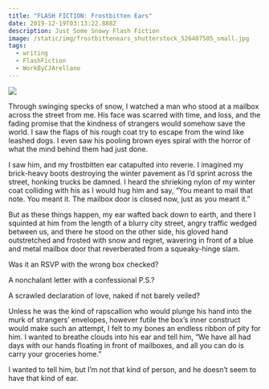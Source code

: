```yaml
---
title: "FLASH FICTION: Frostbitten Ears"
date: 2019-12-19T03:13:22.888Z
description: Just Some Snowy Flash Fiction
image: /static/img/frostbittenears_shutterstock_526407505_small.jpg
tags:
  - writing
  - FlashFiction
  - WorkByCJArellano
---
```



![](/static/img/frostbittenears_shutterstock_526407505_small.jpg)

Through swinging specks of snow, I watched a man who stood at a mailbox across the street from me. His face was scarred with time, and loss, and the fading promise that the kindness of strangers would somehow save the world. I saw the flaps of his rough coat try to escape from the wind like leashed dogs. I even saw his pooling brown eyes spiral with the horror of what the mind behind them had just done.

I saw him, and my frostbitten ear catapulted into reverie. I imagined my brick-heavy boots destroying the winter pavement as I’d sprint across the street, honking trucks be damned. I heard the shrieking nylon of my winter coat colliding with his as I would hug him and say, “You meant to mail that note. You meant it. The mailbox door is closed now, just as you meant it.”

But as these things happen, my ear wafted back down to earth, and there I squinted at him from the length of a blurry city street, angry traffic wedged between us, and there he stood on the other side, his gloved hand outstretched and frosted with snow and regret, wavering in front of a blue and metal mailbox door that reverberated from a squeaky-hinge slam.

Was it an RSVP with the wrong box checked?

A nonchalant letter with a confessional P.S.? 

A scrawled declaration of love, naked if not barely veiled?

Unless he was the kind of rapscallion who would plunge his hand into the murk of strangers’ envelopes, however futile the box’s inner construct would make such an attempt, I felt to my bones an endless ribbon of pity for him. I wanted to breathe clouds into his ear and tell him, “We have all had days with our hands floating in front of mailboxes, and all you can do is carry your groceries home.” 

I wanted to tell him, but I’m not that kind of person, and he doesn’t seem to have that kind of ear.